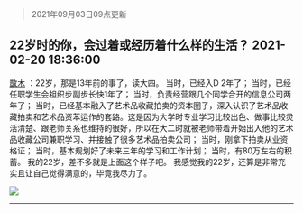 > 2021年09月03日09点更新
<link rel="stylesheet" href="https://cdn.jsdelivr.net/gh/taotie6/sampleJSON@main/css/photo_show.css">


 ## 22岁时的你，会过着或经历着什么样的生活？ 2021-02-20 18:36:00

 [㪚木](https://www.coolapk.com/feed/25002384?shareKey=NmEzN2RlNGU5NTUxNjEzMTc3Yjk~) ：22岁，那是13年前的事了，读大四。
当时，已经入D 2年了；
当时，已经任职学生会祖织步副步长快1年了；
当时，负责经营跟几个同学合开的信息公司两年了；
当时，已经基本融入了艺术品收藏拍卖的资本圈子，深入认识了艺术品收藏拍卖和艺术品资苯运作的套路<!--break-->。这是因为大学时专业学习比较出色、做事比较灵活清楚、跟老师关系也维持的很好，所以在大二时就被老师带着开始出入他的艺术品收藏公司兼职学习、并接触了很多艺术品拍卖公司；
当时，刚拿下拍卖从业资格证；
当时，基本规划好了未来三年的学习和工作计划；
当时，有80万左右的积蓄。
我的22岁，差不多就是上面这个样子吧。
我感觉我的22岁，还算是非常充实且让自己觉得满意的，毕竟我尽力了。 

<div class="album">
<img class="img-item" src="http://image.coolapk.com/feed/2021/0220/18/1081091_0ca9bfdf_7353_8232@648x363.gif" />
</div>

 ------- 

